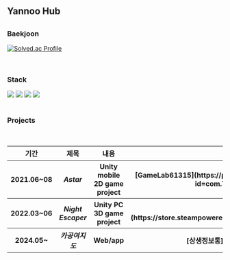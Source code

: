 
<!--![header](https://capsule-render.vercel.app/api?type=egg&color=auto&height=48&section=header&text=Yannoo%20Hub&fontSize=36)-->
<h2>Yannoo Hub<h2>



<h3>Baekjoon</h3>

  [![Solved.ac Profile](http://mazassumnida.wtf/api/generate_badge?boj=yannoo)](https://solved.ac/yannoo)

<br>



  <h3>Stack</h3>


<div align="left">
  <img src="https://img.shields.io/badge/javascript-F7DF1E?style=for-the-badge&logo=javascript&logoColor=black" />
  <img src="https://img.shields.io/badge/C++-00599C?style=for-the-badge&logo=C%2B%2B&logoColor=white" />
  <img src="https://img.shields.io/badge/-C%23-239120?style=for-the-badge&logo=Csharp&logoColor=white" />
  <img src="https://img.shields.io/badge/Unity-100000?style=for-the-badge&logo=unity&logoColor=white" />
</div>

<br>

<h3>Projects</h3>
<br>





<div align="center">
  
  <table>
    <tr>
      <th>기간</th><th>제목</th><th>내용</th><th>비고</th>
    </tr>
    <tr>
      <th>2021.06~08</th><th><i>Astar</i></th><th>Unity mobile 2D game project</th><th>[GameLab61315](https://play.google.com/store/apps/details?id=com.Team_Astar.Astar)</th>
    </tr>
    <tr>
      <th>2022.03~06</th><th><i>Night Escaper</i></th><th>Unity PC 3D game project</th><th>[Yannoo](https://store.steampowered.com/app/1990620/Night_Escaper/)</th>
    </tr>
    <tr>
      <th>2024.05~</th><th><i>카공여지도</i></th><th>Web/app</th><th>[상생정보통](https://cagong.info)</th>
    </tr>
  </table>
  
</div>


<br>



<!--![Footer](https://capsule-render.vercel.app/api?type=egg&color=auto&height=48&section=footer)-->
